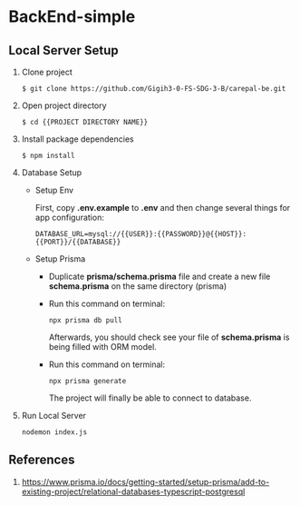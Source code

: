 # BackEnd-simple

## Local Server Setup
1. Clone project
    ``` 
    $ git clone https://github.com/Gigih3-0-FS-SDG-3-B/carepal-be.git
    ```
2. Open project directory
    ``` 
    $ cd {{PROJECT DIRECTORY NAME}}
    ```
3. Install package dependencies
    ``` 
    $ npm install
    ```
4.  Database Setup
    -   Setup Env

        First, copy **.env.example** to **.env** and then change several things for app configuration:
        ```
        DATABASE_URL=mysql://{{USER}}:{{PASSWORD}}@{{HOST}}:{{PORT}}/{{DATABASE}}
        ```
    -   Setup Prisma
        -   Duplicate **prisma/schema.prisma** file and create a new file **schema.prisma** on the same directory (prisma)
        
        -   Run this command on terminal:
            ```
            npx prisma db pull
            ```
            Afterwards, you should check see your file of **schema.prisma** is being filled with ORM model.

        -   Run this command on terminal:
            ```
            npx prisma generate
            ```
            The project will finally be able to connect to database.
5.  Run Local Server
    ```
    nodemon index.js
    ```

## References
1.  https://www.prisma.io/docs/getting-started/setup-prisma/add-to-existing-project/relational-databases-typescript-postgresql